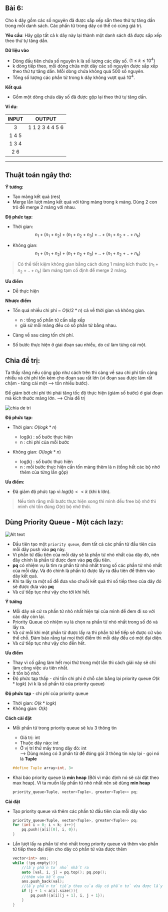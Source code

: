 ## Bài 6:

Cho k dãy gồm các số nguyên đã được sắp xếp sẵn theo thứ tự tăng dần trong mỗi danh sách. Các phần tử trong dãy có thể có cùng giá trị.

**Yêu cầu**: Hãy gộp tất cả k dãy này lại thành một danh sách đã được sắp xếp theo thứ tự tăng dần.

**Dữ liệu vào**
- Dòng đầu tiên chứa số nguyên k là số lượng các dãy số. $(1≤k≤10^4)$
- k dòng tiếp theo, mỗi dòng chứa một dãy các số nguyên được sắp xếp theo thứ tự tăng dần. Mỗi dòng chứa không quá 500 số nguyên.
- Tổng số lượng các phần tử trong k dãy không vượt quá $10^4$.

**Kết quả**
- Gồm một dòng chứa dãy số đã được gộp lại theo thứ tự tăng dần.

**Ví dụ:**

INPUT | OUTPUT
:----:|:-----:
3   | 1 1 2 3 4 4 5 6
1 4 5 |
1 3 4 |
2 6 |

--------

## Thuật toán ngây thơ:

**Ý tưởng:**
- Tạo mảng kết quả (res)
- Merge lần lượt mảng kết quả với từng mảng trong k mảng. Dùng 2 con trỏ để merge 2 mảng với nhau.

**Độ phức tạp:**
- Thời gian:  
$$n_1 + (n_1 + n_2) + (n_1 + n_2 + n_3) + .. + (n_1 + n_2 + .. + n_k)$$

- Không gian:  
$$n_1 + (n_1 + n_2) + (n_1 + n_2 + n_3) + .. + (n_1 + n_2 + .. + n_k)$$

> Có thể tiết kiệm không gian bằng cách dùng 1 mảng kích thước  $(n_1 + n_2 + .. + n_k)$ làm mảng tạm cố định để merge 2 mảng.

**Ưu điểm**
- Dễ thực hiện

**Nhược điểm**
- Tốn quá nhiều chi phí ~ $O(k/2 * n)$ cả về thời gian và không gian.
    + n : tổng số phần tử cần sắp xếp
    + giả sử mỗi mảng đều có số phần tử bằng nhau.

- Càng về sau càng tốn chi phí.
- Số bước thực hiện ở giai đoạn sau nhiều, do cứ làm từng cái một.

## Chia để trị:

Ta thấy rằng nếu cộng gộp như cách trên thì càng về sau chi phí tốn càng nhiều và chi phí tốn kém cho đoạn sau rất lớn (vì đoạn sau được làm rất chậm - từng cái một --> tốn nhiều bước).

Để giảm bớt chi phí thì phải tăng tốc độ thực hiện (giảm số bước) ở giai đoạn mà kích thước mảng lớn. --> Chia để trị 

![chia de tri](chia_de_tri.png)

**Độ phức tạp:**
- Thời gian: $O(logk * n)$
    + log(k) : số bước thực hiện
    + n : chi phí của mỗi bước

- Không gian: $O(logk * n)$
    + log(k) : số bước thực hiện
    + n : mỗi bước thực hiện cần tốn mảng thêm là n (tổng hết các bộ nhớ thêm của từng lần gộp)

**Ưu điểm:**
- Đã giảm độ phức tạp vì $log(k) << k$ (khi k lớn).

> Nếu tính rằng mỗi bước thực hiện xong thì mình đều free bộ nhớ thì mình chỉ tốn đúng $O(n)$ bộ nhớ thôi.

## Dùng Priority Queue - Một cách lazy:

![Alt text](priority_queue.png)

- Đầu tiên tạo một `priority queue`, đem tất cả các phần tử đầu tiên của mỗi dãy push vào **pq** này. 
- Vì phần tử đầu tiên của mỗi dãy sẽ là phần tử nhỏ nhất của dãy đó, nên đây chính là phần tử được đem vào **pq** đầu tiên.
- **pq** có nhiệm vụ là tìm ra phần tử nhỏ nhất trong số các phần tử nhỏ nhất của mỗi dãy. Và đó chính là phần tử được lấy ra đầu tiên để thêm vào dãy kết quả.
- Khi ta lấy ra một số để đưa vào chuỗi kết quả thì số tiếp theo của dãy đó sẽ được đưa vào **pq**
- Và cứ tiếp tục như vậy cho tới khi hết.

**Ý tưởng**
- Mỗi dãy sẽ cử ra phần tử nhỏ nhất hiện tại của mình để đem đi so với các dãy còn lại.
- Priority Queue có nhiệm vụ là chọn ra phần tử nhỏ nhất trong số đó và lấy ra. 
- Và cứ mỗi khi một phần tử được lấy ra thì phần tử kế tiếp sẽ được cử vào thế chỗ. Đảm bảo rằng tại mọi thời điểm thì mỗi dãy đều có một đại diện.
- Và cứ tiếp tục như vậy cho đến hết.

**Ưu điểm**
- Thay vì cố gắng làm hết mọi thứ trong một lần thì cách giải này sẽ chỉ làm công việc ưu tiên nhất.
- Ít tốn bộ nhớ.
- Độ phức tạp thấp - chỉ tốn chi phí ở chỗ cân bằng lại priority queue $O(k*logk)$ (vì k là số phần tử của priority queue)

**Độ phức tạp** - chi phí của priority queue
- Thời gian: $O(k*logk)$
- Không gian: $O(k)$

**Cách cài đặt**
- Mỗi phần tử trong priority queue sẽ lưu 3 thông tin
    + Giá trị: int
    + Thuộc dãy nào: int
    + Ở vị trí thứ mấy trong dãy đó: int  
    --> Dùng mảng có 3 phần tử để đóng gói 3 thông tin này lại - gọi nó là **Tuple**

    ```c++
    #define Tuple array<int, 3>
    ```
- Khai báo priority queue là **min heap** (Bởi vì mặc định nó sẽ cài đặt theo max heap). Vì ta muốn lấy phần tử nhỏ nhất nên sẽ dùng **min heap**

    ```c++
    priority_queue<Tuple, vector<Tuple>, greater<Tuple>> pq;
    ```

**Cài đặt**

- Tạo priority queue và thêm các phần tử đầu tiên của mỗi dãy vào

    ```c++
    priority_queue<Tuple, vector<Tuple>, greater<Tuple>> pq;
    for (int i = 0; i < k; i++){
        pq.push({a[i][0], i, 0});
    }
    ```
- Lần lượt lấy ra phần tử nhỏ nhất trong priority queue và thêm vào phần tử tiếp theo đại diện cho dãy có phần tử vừa được thêm

    ```c++
    vector<int> ans;
    while (!pq.empty()){
        //lấy phần tử nhỏ nhất ra
        auto [val, i, j] = pq.top(); pq.pop();
        //thêm vào kết quả
        ans.push_back(val);
        //lấy phần tử tiếp theo của dãy có phần tử vừa được lấy ra khỏi pq thêm vào pq
        if (j + 1 < a[i].size()){
            pq.push({a[i][j + 1], i, j + 1});
        }
    }
    ```

